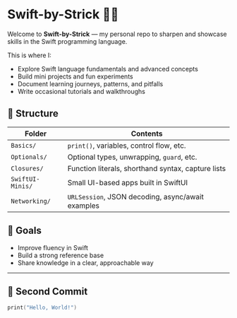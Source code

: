 # Swift-by-Strick 🧠🍎

Welcome to **Swift-by-Strick** — my personal repo to sharpen and showcase skills in the Swift programming language.

This is where I:
- Explore Swift language fundamentals and advanced concepts
- Build mini projects and fun experiments
- Document learning journeys, patterns, and pitfalls
- Write occasional tutorials and walkthroughs

## 🧱 Structure

| Folder           | Contents                                           |
|------------------|----------------------------------------------------|
| `Basics/`        | `print()`, variables, control flow, etc.           |
| `Optionals/`     | Optional types, unwrapping, `guard`, etc.          |
| `Closures/`      | Function literals, shorthand syntax, capture lists |
| `SwiftUI-Minis/` | Small UI-based apps built in SwiftUI               |
| `Networking/`    | `URLSession`, JSON decoding, async/await examples  |

## 🧪 Goals

- Improve fluency in Swift
- Build a strong reference base
- Share knowledge in a clear, approachable way

---

## 👋 Second Commit

```swift
print("Hello, World!")
